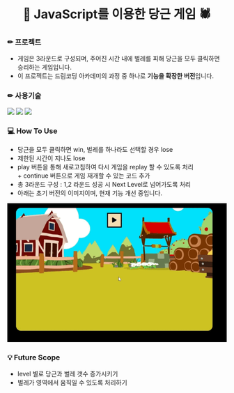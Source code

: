 <h1 align="center">🥕 JavaScript를 이용한 당근 게임 🕷</h1>

### ✏ 프로젝트
- 게임은 3라운드로 구성되며, 주어진 시간 내에 벌레를 피해 당근을 모두 클릭하면 승리하는 게임입니다.
- 이 프로젝트는 드림코딩 아카데미의 과정 중 하나로 **기능을 확장한 버전**입니다.

### ✏ 사용기술
<p align="left">
<img src="https://img.shields.io/badge/HTML5-E34F26?style=flat&logo=javascript&logoColor=white"/>
  <img src="https://img.shields.io/badge/CSS3-1572B6?style=flat&logo=css3&logoColor=white"/>
  <img src="https://img.shields.io/badge/JavaScript-F7DF1E?style=flat&logo=javascript&logoColor=white"/>
</p>

### 💻 How To Use
- 당근을 모두 클릭하면 win, 벌레를 하나라도 선택할 경우 lose
- 제한된 시간이 지나도 lose
- play 버튼을 통해 새로고침하여 다시 게임을 replay 할 수 있도록 처리
  <br>+ continue 버튼으로 게임 재개할 수 있는 코드 추가
- 총 3라운드 구성 : 1,2 라운드 성공 시 Next Level로 넘어가도록 처리
- 아래는 초기 버전의 이미지이며, 현재 기능 개선 중입니다.
<img src="readme/carrot-howtoplay.gif" width="600px">


### 💡 Future Scope
- level 별로 당근과 벌레 갯수 증가시키기
- 벌레가 영역에서 움직일 수 있도록 처리하기

